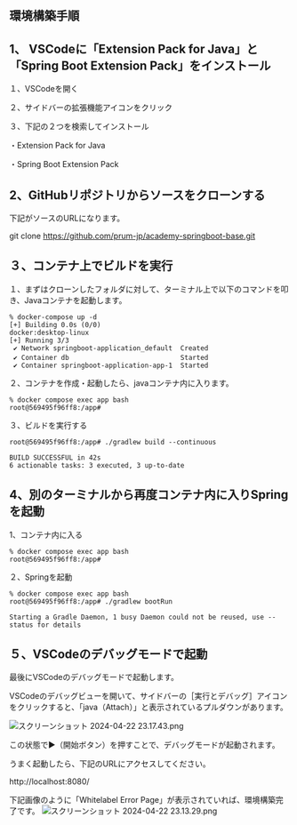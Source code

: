 環境構築手順
--------------------------
1、 VSCodeに「Extension Pack for Java」と「Spring Boot Extension Pack」をインストール
--------------------------

 １、VSCodeを開く
 
 ２、サイドバーの拡張機能アイコンをクリック
 
 ３、下記の２つを検索してインストール


・Extension Pack for Java

・Spring Boot Extension Pack

2、GitHubリポジトリからソースをクローンする
--------------------------
下記がソースのURLになります。

git clone https://github.com/prum-jp/academy-springboot-base.git

３、コンテナ上でビルドを実行
--------------------------

１、まずはクローンしたフォルダに対して、ターミナル上で以下のコマンドを叩き、Javaコンテナを起動します。
```
% docker-compose up -d
[+] Building 0.0s (0/0)                                                                                                                                        docker:desktop-linux
[+] Running 3/3
 ✔ Network springboot-application_default  Created
 ✔ Container db                            Started　
 ✔ Container springboot-application-app-1  Started   
```

２、コンテナを作成・起動したら、javaコンテナ内に入ります。
```
% docker compose exec app bash             
root@569495f96ff8:/app# 
```
３、ビルドを実行する
```
root@569495f96ff8:/app# ./gradlew build --continuous

BUILD SUCCESSFUL in 42s
6 actionable tasks: 3 executed, 3 up-to-date
```

4、別のターミナルから再度コンテナ内に入りSpringを起動
--------------------------
1、コンテナ内に入る
```
% docker compose exec app bash             
root@569495f96ff8:/app# 
```

２、Springを起動
```
% docker compose exec app bash                       
root@569495f96ff8:/app# ./gradlew bootRun

Starting a Gradle Daemon, 1 busy Daemon could not be reused, use --status for details
```

５、VSCodeのデバッグモードで起動
--------------------------
最後にVSCodeのデバッグモードで起動します。

VSCodeのデバッグビューを開いて、サイドバーの［実行とデバッグ］アイコンをクリックすると、「java（Attach）」と表示されているプルダウンがあります。

![スクリーンショット 2024-04-22 23.17.43.png](https://qiita-image-store.s3.ap-northeast-1.amazonaws.com/0/3744277/7b7d9cc9-9cf6-294f-d87f-2768b143b445.png)


この状態で▶️（開始ボタン）を押すことで、デバッグモードが起動されます。

うまく起動したら、下記のURLにアクセスしてください。

http://localhost:8080/


下記画像のように「Whitelabel Error Page」が表示されていれば、環境構築完了です。
![スクリーンショット 2024-04-22 23.13.29.png](https://qiita-image-store.s3.ap-northeast-1.amazonaws.com/0/3744277/29986c70-eaf3-31b1-6b4d-6ae98390f38f.png)

